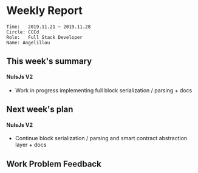 # Weekly Report 
```
Time: 	2019.11.21 ~ 2019.11.28
Circle: CCCd
Role:	Full Stack Developer
Name: Angelillou
```
## This week's summary

#### NulsJs V2
- Work in progress implementing full block serialization / parsing + docs

## Next week's plan

#### NulsJs V2
- Continue block serialization / parsing and smart contract abstraction layer + docs

## Work Problem Feedback
